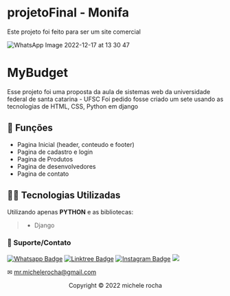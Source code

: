 # projetoFinal - Monifa


Este projeto foi feito para ser um site comercial


![WhatsApp Image 2022-12-17 at 13 30 47](https://user-images.githubusercontent.com/93664169/208251987-37c2dc45-351b-4609-88d4-36b4c6a7408d.jpeg)


# MyBudget

Esse projeto foi uma proposta da aula de sistemas web da universidade federal de santa catarina - UFSC
Foi pedido fosse criado um sete usando as tecnologias de HTML, CSS, Python em django 

## 🔧 Funções

- Pagina Inicial (header, conteudo e footer) 
- Pagina de cadastro e login 
- Pagina de Produtos  
- Pagina de desenvolvedores 
- Pagina de contato


## 👨‍💻 Tecnologias Utilizadas

Utilizando apenas **PYTHON** e as bibliotecas:
> - Django
 


### 🤝 Suporte/Contato

[![Whatsapp Badge](https://img.shields.io/badge/WhatsApp-25D366?style=for-the-badge&logo=whatsapp&logoColor=white)](https://wa.me/5511951864397)
[![Linktree Badge](https://img.shields.io/badge/linktree-39E09B?style=for-the-badge&logo=linktree&logoColor=white)](https://linktr.ee/mrmichelerocha)
[![Instagram Badge](https://img.shields.io/badge/Instagram-E4405F?style=for-the-badge&logo=instagram&logoColor=white)](https://www.instagram.com/mr.michelerocha/?hl=pt-br)
  <a href="https://www.linkedin.com/in/enc-michele-rocha/" target="_blank"><img src="https://img.shields.io/badge/-LinkedIn-%230077B5?style=for-the-badge&logo=linkedin&logoColor=white" target="_blank"></a>  

✉ mr.michelerocha@gmail.com
<p align="center">Copyright © 2022 michele rocha</p>
